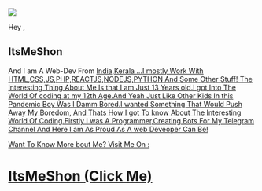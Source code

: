 <img src="https://user-images.githubusercontent.com/84258378/141392003-b35e384c-1d3e-467b-aed2-09b6b214126a.gif">

<p> Hey ,<h2> ItsMeShon </h2> And I am A Web-Dev From <u>  India,Kerala <u> ...I mostly Work With HTML,CSS,JS,PHP,REACTJS,NODEJS,PYTHON And Some Other Stuff! The interesting Thing About Me Is that I am Just 13 Years old.I got Into The World Of coding at my 12th Age.And Yeah Just Like Other Kids In this Pandemic Boy Was I Damm Bored.I wanted Something That Would Push Away My Boredom, And Thats  How I got To know About The Interesting World Of Coding.Firstly I was A Programmer,Creating Bots For My Telegram Channel And Here I am As Proud As A web Deveoper Can Be! </p>  Want To Know More bout Me? Visit Me On :
  
  <h1><a href="itsmeshon.githib.io">ItsMeShon  (Click Me)</a></h1>

